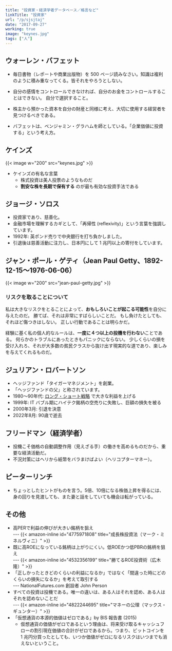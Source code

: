 ```yaml
---
title: "投資家・経済学者データベース／格言など"
linkTitle: "投資家"
url: "/p/sjsjtaj"
date: "2017-09-27"
working: true
image: "keynes.jpg"
tags: ["人"]
---
```


ウォーレン・バフェット
----

- 毎日書物（レポートや商業出版物）を 500 ページ読みなさい。知識は複利のように積み重なってくる。皆それをやろうとしない。
- 自分の感情をコントロールできなければ、自分のお金をコントロールすることはできない。
自分で選択すること。
- 株主から預かった資本を自分の財産と同様に考え、大切に使用する経営者を見つけるべきである。

- バフェットは、ベンジャミン・グラハムを師としている。「企業価値に投資する」という考え方。


ケインズ
----

{{< image w="200" src="keynes.jpg" >}}

- ケインズの有名な言葉
  - 株式投資は美人投票のようなものだ
  - __割安な株を長期で保有する__ のが最も有効な投資手法である


ジョージ・ソロス
----

- 投資家であり、慈善化。
- 金融市場を理解するカギとして、「再帰性 (reflexivity)」という言葉を強調しています。
- 1992年: 英ポンド売りで中央銀行を打ち負かしました。
- 引退後は慈善活動に注力し、日本円にして 1 兆円以上の寄付をしています。


ジャン・ポール・ゲティ（Jean Paul Getty、1892-12-15〜1976-06-06）
----

{{< image w="200" src="jean-paul-getty.jpg" >}}

### リスクを取ることについて

私は大きなリスクをとることによって、**おもしろいことが起こる可能性**を自分に与えたのだ。
勝てば、それは非常にすばらしいことだ。
もし負けたとしても、それほど傷つきはしない。
正しい行動であることは明らかだ。

経験に基く私の個人的なルールは、**一度に４つ以上の投機を行わない**ことである。
何らかのトラブルにあったときもパニックにならない。
少しくらいの損を受け入れろ、それが大多数の貧民クラスから抜け出す現実的な道であり、楽しみを与えてくれるものだ。


ジュリアン・ロバートソン
----

- ヘッジファンド「タイガーマネジメント」を創業。
- 「ヘッジファンドの父」と称されています。
- 1980〜90年代: [ロング・ショート戦略](/p/9gvwaj2/#9vzqogt) で大きな利益を上げる
- 1999年: IT バブル期にハイテク銘柄の空売りに失敗し、巨額の損失を被る
- 2000年3月: 引退を決意
- 2022年8月: 90歳で逝去


フリードマン（経済学者）
----

- 投機こそ価格の自動調整作用（見えざる手）の働きを高めるものだから、重要な経済活動だ。
- 不況対策にはヘリから紙幣をバラまけばよい（ヘリコプターマネー）。


ピーターリンチ
----

- ちょっとしたヒントがものを言う。5倍、10倍になる株価上昇を得るには、身の回りを見渡しても、また妻と話をしていても機会は転がっている。


その他
----

- 高PERで利益の伸びが大きい銘柄を狙え<br>--- {{< amazon-inline id="4775971808" title="成長株投資法（マーク・ミネルヴィニ）" >}}
- 既に高ROEになっている銘柄は上がりにくい。低ROEかつ低PBRの銘柄を狙え<br>--- {{< amazon-inline id="4532356199" title="勝てるROE投資術（広木 隆）" >}}
- 「正しかったときどのくらいの利益になるか」ではなく「間違った時にどのくらいの損失になるか」を考えて取引する<br>--- NationalFutures.com 創設者 John Person
- すべての投資は投機である。唯一の違いは、ある人はそれを認め、ある人はそれを認めないことだ<br>--- {{< amazon-inline id="4822244695" title="マネーの公理（マックス・ギュンター）" >}} <!-- 2015-04-26 -->
- 「仮想通貨の本源的価値はゼロである」by BIS 報告書 (2015)
    - 仮想通貨の価値がゼロであるという理由は、将来受け取るキャッシュフローの割引現在価値の合計がゼロであるから。つまり、ビットコインを 1 兆円分買ったとしても、いつか価値がゼロになるリスクはいつまでも消えないということ。

